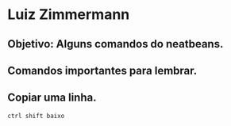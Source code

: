 # Luiz Zimmermann

## Objetivo: Alguns comandos do neatbeans.

## Comandos importantes para lembrar.

## Copiar uma linha.
```bash
ctrl shift baixo
```